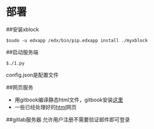 # 部署

##安装xblock
```
$sudo -u edxapp /edx/bin/pip.edxapp install ./myxblock
```

##启动服务端
```
$./1.py
```
config.json是配置文件

##网页服务
* 用gitbook编译静态html文件，gitbook安装[这里](https://github.com/chtq/gitbook-1.5.0/blob/master/README.md)
* 一些已经处理好的[html](https://github.com/chtq/exercise_web)网页

##gitlab服务器
允许用户注册不需要验证邮件即可登录
